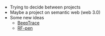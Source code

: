 - Trying to decide between projects
- Maybe a project on semantic web (web 3.0)
- Some new ideas
	- [BeepTrace](https://ieeexplore.ieee.org/document/9203904)
	- [RF-pen](https://www.computer.org/csdl/journal/tm/2021/11/09099373/1k7oDnJ7NrW)
